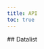 ```yaml
---
title: API
toc: true
---
```


<DocWebComponentAPI component="cds-datalist">
## Datalist
<template v-slot:properties>

### Datalist Properties

</template>
<template v-slot:cssProperties>

### Datalist CSS Properties

</template>
<template v-slot:slots>

### Datalist Slots

</template>
</DocWebComponentAPI>
